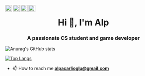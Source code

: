 
<a href="https://www.instagram.com/alpacarlioglu/">
  <img align="left" alt="Alp's Instagram" width="22px" src="https://raw.githubusercontent.com/hussainweb/hussainweb/main/icons/instagram.png" />
</a>
<a href="https://discord.gg/pSyUrgVP">
  <img align="left" alt="Alp's Discord" width="22px" src="https://raw.githubusercontent.com/peterthehan/peterthehan/master/assets/discord.svg" />
</a>
<a href="https://twitter.com/alpacarlioglu">
  <img align="left" alt="Alp | Twitter" width="22px" src="https://raw.githubusercontent.com/peterthehan/peterthehan/master/assets/twitter.svg" />
</a>
<a href="https://www.linkedin.com/in/alpacarlioglu/">
  <img align="left" alt="Alp's LinkedIN" width="22px" src="https://raw.githubusercontent.com/peterthehan/peterthehan/master/assets/linkedin.svg" />
</a>


<div> </div>


<h1 align="center">Hi 👋, I'm Alp</h1>
<h3 align="center">A passionate CS student and game developer</h3>

![Anurag's GitHub stats](https://github-readme-stats.vercel.app/api?username=alpacarlioglu&show_icons=true&theme=react)


[![Top Langs](https://github-readme-stats.vercel.app/api/top-langs/?username=alpacarlioglu&layout=compact&theme=react)](https://github.com/anuraghazra/github-readme-stats)

- 📫 How to reach me **alpacarlioglu@gmail.com**






